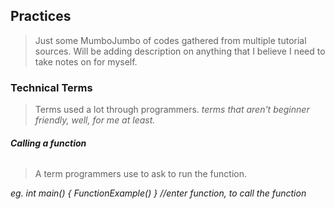 ## Practices
> Just some MumboJumbo of codes gathered from multiple tutorial sources. Will be adding description on anything that I believe I need to take notes on for myself.

### Technical Terms 
> Terms used a lot through programmers. *terms that aren't beginner friendly, well, for me at least.*
###### **Calling a function**
> A term programmers use to ask to run the function.

_eg. int main() { FunctionExample() } //enter function, to call the function_
